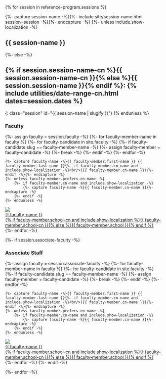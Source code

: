 {% for session in reference-program.sessions %}

{%- capture session-name -%}{%- include site/session-name.html session=session -%}{%- endcapture -%}
{%- unless include.show-localization -%}
    <h2 class="session" id="{{ session-name | slugify }}">{{ session-name }}</h2>
{%- else -%}
## {% if session.session-name-cn %}{{ session.session-name-cn }}{% else %}{{ session.session-name }}{% endif %}: {% include utilities/date-range-cn.html dates=session.dates %}
{: class="session" id="{{ session-name | slugify }}"}
{% endunless %}

<div class="tiles">
<h3>Faculty</h3>
{%- assign faculty = session.faculty -%}
{%- for faculty-member-name in faculty %}
    {%- for faculty-candidate in site.faculty -%}
        {%- if faculty-candidate.slug == faculty-member-name -%}
            {%- assign faculty-member = faculty-candidate -%}
            {%- break -%}
        {%- endif -%}
    {%- endfor -%}

    {%- capture faculty-name -%}{{ faculty-member.first-name }} {{ faculty-member.last-name }}{%- if faculty-member.cn-name and include.show-localization -%}<br/>({{ faculty-member.cn-name }}){%- endif -%}{%- endcapture -%}
    {%- unless faculty-member.prefers-en-name -%}
        {%- if faculty-member.cn-name and include.show-localization -%}
            {%- capture faculty-name -%}{{ faculty-member.cn-name }}{%- endcapture -%}
        {%- endif -%}
    {%- endunless -%}
<div><a href="{{ faculty-member.url | relative_url }}"><div class="image"><img src="{{ site.faculty-image-directory | append: faculty-member.headshot-filename | relative_url }}" /></div><div class="name">{{ faculty-name }}</div><div class="school">{% if faculty-member.school-cn and include.show-localization %}{{ faculty-member.school-cn }}{% else %}{{ faculty-member.school }}{% endif %}</div>
</a></div>
{%- endfor -%}

{%- if session.associate-faculty -%}
<h3>Associate Staff</h3>
{%- assign faculty = session.associate-faculty -%}
{%- for faculty-member-name in faculty %}
    {%- for faculty-candidate in site.faculty -%}
        {%- if faculty-candidate.slug == faculty-member-name -%}
            {%- assign faculty-member = faculty-candidate -%}
            {%- break -%}
        {%- endif -%}
    {%- endfor -%}

    {%- capture faculty-name -%}{{ faculty-member.first-name }} {{ faculty-member.last-name }}{%- if faculty-member.cn-name and include.show-localization -%}<br/>({{ faculty-member.cn-name }}){%- endif -%}{%- endcapture -%}
    {%- unless faculty-member.prefers-en-name -%}
        {%- if faculty-member.cn-name and include.show-localization -%}
            {%- capture faculty-name -%}{{ faculty-member.cn-name }}{%- endcapture -%}
        {%- endif -%}
    {%- endunless -%}
<div><a href="{{ faculty-member.url | relative_url }}"><div class="image"><img src="{{ site.faculty-image-directory | append: faculty-member.headshot-filename | relative_url }}" /></div><div class="name">{{ faculty-name }}</div><div class="school">{% if faculty-member.school-cn and include.show-localization %}{{ faculty-member.school-cn }}{% else %}{{ faculty-member.school }}{% endif %}</div>
</a></div>
{%- endfor -%}
{%- endif -%}
</div>


{%- endfor -%}
